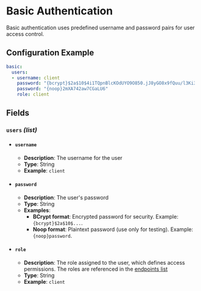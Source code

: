# Basic Authentication <Badge type="tip" text="All Agents" />

Basic authentication uses predefined username and password pairs for user access control.

## Configuration Example

```yaml
basic:
  users:
  - username: client
    password: "{bcrypt}$2a$10$4i1TQpnBlcKOdUYO9O850.jJ8yGO8x9fQuu/l3Ki3HXgv0t9NOr4y"
    password: "{noop}2mXA742aw7CGaLU6"
    role: client
```

## Fields

### `users` _(list)_

* #### `username`
  * **Description**: The username for the user
  * **Type**: String
  * **Example**: `client`

* #### `password`
  * **Description**: The user's password
  * **Type**: String
  * **Examples**:
    * **BCrypt format**: Encrypted password for security. Example: `{bcrypt}$2a$10$...`.
    * **Noop format**: Plaintext password (use only for testing). Example: `{noop}password`.

* #### `role`
  * **Description**: The role assigned to the user, which defines access permissions.
    The roles are referenced in the [endpoints list](../security#endpoints-list)
  * **Type**: String
  * **Example**: `client`
